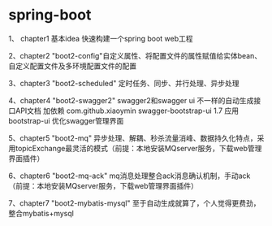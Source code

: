 # spring-boot
1、 chapter1  基本idea 快速构建一个spring boot web工程

2、chapter2  "boot2-config"自定义属性、将配置文件的属性赋值给实体bean、自定义配置文件及多环境配置文件的配置

3、chapter3  "boot2-scheduled" 定时任务、同步、并行处理、异步处理

4、chapter4  "boot2-swagger2" swagger2和swagger ui 不一样的自动生成接口API文档
加依赖 <dependency>
            <groupId>com.github.xiaoymin</groupId>
            <artifactId>swagger-bootstrap-ui</artifactId>
            <version>1.7</version>
        </dependency>
 应用bootstrap-ui 优化swagger管理界面
 
 5、chapter5  "boot2-mq"  异步处理、解耦、秒杀流量消峰、数据持久化特点，采用topicExchange最灵活的模式（前提：本地安装MQserver服务，下载web管理界面插件）
 
 6、chapter6 "boot2-mq-ack" mq消息处理整合ack消息确认机制，手动ack（前提：本地安装MQserver服务，下载web管理界面插件）
 
 7、chapter7 "boot2-mybatis-mysql" 至于自动生成就算了，个人觉得更费劲，整合mybatis+mysql
